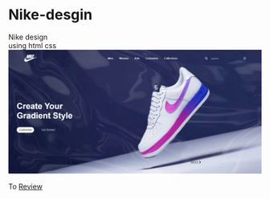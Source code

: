 # Nike-desgin
Nike design  
using html  css
![](https://github.com/mmohy1999/Nike-desgin/blob/main/img/screencapture.png)

To [Review](https://mmohy1999.github.io/Nike-desgin/)
